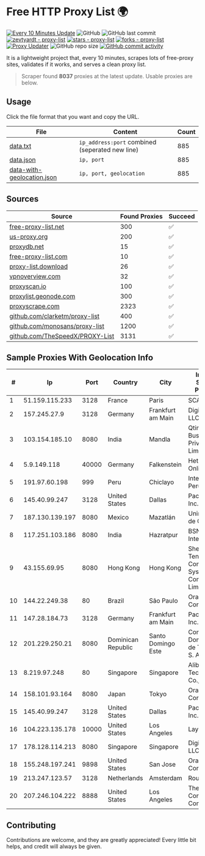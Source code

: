 
# Free HTTP Proxy List 🌍

[![Every 10 Minutes Update](https://github.com/mertguvencli/http-proxy-list/actions/workflows/main.yml/badge.svg?branch=main)](https://github.com/mertguvencli/http-proxy-list/actions/workflows/main.yml)
![GitHub](https://img.shields.io/github/license/mertguvencli/http-proxy-list)
![GitHub last commit](https://img.shields.io/github/last-commit/mertguvencli/http-proxy-list)
[![zevtyardt - proxy-list](https://img.shields.io/static/v1?label=zevtyardt&message=proxy-list&color=blue&logo=github)](https://github.com/zevtyardt/proxy-list "Go to GitHub repo")
[![stars - proxy-list](https://img.shields.io/github/stars/zevtyardt/proxy-list?style=social)](https://github.com/zevtyardt/proxy-list)
[![forks - proxy-list](https://img.shields.io/github/forks/zevtyardt/proxy-list?style=social)](https://github.com/zevtyardt/proxy-list)
[![Proxy Updater](https://github.com/zevtyardt/proxy-list/workflows/Proxy%20Updater/badge.svg)](https://github.com/zevtyardt/proxy-list/actions?query=workflow:"Proxy+Updater")
![GitHub repo size](https://img.shields.io/github/repo-size/zevtyardt/proxy-list)
[![GitHub commit activity](https://img.shields.io/github/commit-activity/m/zevtyardt/proxy-list?logo=commits)](https://github.com/zevtyardt/proxy-list/commits/main)

It is a lightweight project that, every 10 minutes, scrapes lots of free-proxy sites, validates if it works, and serves a clean proxy list.

> Scraper found **8037** proxies at the latest update. Usable proxies are below.

## Usage

Click the file format that you want and copy the URL.

|File|Content|Count|
|----|-------|-----|
|[data.txt](https://raw.githubusercontent.com/mertguvencli/http-proxy-list/main/proxy-list/data.txt)|`ip_address:port` combined (seperated new line)|885|
|[data.json](https://raw.githubusercontent.com/mertguvencli/http-proxy-list/main/proxy-list/data.json)|`ip, port`|885|
|[data-with-geolocation.json](https://raw.githubusercontent.com/mertguvencli/http-proxy-list/main/proxy-list/data-with-geolocation.json)|`ip, port, geolocation`|885|

## Sources

|Source|Found Proxies|Succeed|
|------|-------------|-------|
|[free-proxy-list.net](https://free-proxy-list.net)|300|✅|
|[us-proxy.org](https://www.us-proxy.org)|200|✅|
|[proxydb.net](http://proxydb.net)|15|✅|
|[free-proxy-list.com](https://free-proxy-list.com/?page=&port=&type%5B%5D=http&type%5B%5D=https&up_time=0&search=Search)|10|✅|
|[proxy-list.download](https://www.proxy-list.download/HTTP)|26|✅|
|[vpnoverview.com](https://vpnoverview.com/privacy/anonymous-browsing/free-proxy-servers)|32|✅|
|[proxyscan.io](https://www.proxyscan.io)|100|✅|
|[proxylist.geonode.com](https://proxylist.geonode.com/api/proxy-list?limit=300&page=1&sort_by=lastChecked&sort_type=desc&protocols=http,https)|300|✅|
|[proxyscrape.com](https://api.proxyscrape.com/v2/?request=displayproxies&protocol=http&timeout=10000&country=all&ssl=all&anonymity=all)|2323|✅|
|[github.com/clarketm/proxy-list](https://raw.githubusercontent.com/clarketm/proxy-list/master/proxy-list-raw.txt)|400|✅|
|[github.com/monosans/proxy-list](https://raw.githubusercontent.com/monosans/proxy-list/main/proxies/http.txt)|1200|✅|
|[github.com/TheSpeedX/PROXY-List](https://raw.githubusercontent.com/TheSpeedX/PROXY-List/master/http.txt)|3131|✅|


## Sample Proxies With Geolocation Info

|#|Ip|Port|Country|City|Internet Service Provider|
|-|--|----|-------|----|-------------------------|
|1|51.159.115.233|3128|France|Paris|SCALEWAY|
|2|157.245.27.9|3128|Germany|Frankfurt am Main|DigitalOcean, LLC|
|3|103.154.185.10|8080|India|Mandla|Qtime Businesses Private Limited|
|4|5.9.149.118|40000|Germany|Falkenstein|Hetzner Online GmbH|
|5|191.97.60.198|999|Peru|Chiclayo|Internexa Peru S.A|
|6|145.40.99.247|3128|United States|Dallas|Packet Host, Inc.|
|7|187.130.139.197|8080|Mexico|Mazatlán|Uninet S.A. de C.V.|
|8|117.251.103.186|8080|India|Hazratpur|BSNL Internet|
|9|43.155.69.95|8080|Hong Kong|Hong Kong|Shenzhen Tencent Computer Systems Company Limited|
|10|144.22.249.38|80|Brazil|São Paulo|Oracle Corporation|
|11|147.28.184.73|3128|Germany|Frankfurt am Main|Packet Host, Inc.|
|12|201.229.250.21|8080|Dominican Republic|Santo Domingo Este|Compañía Dominicana de Teléfonos S. A.|
|13|8.219.97.248|80|Singapore|Singapore|Alibaba (US) Technology Co., Ltd.|
|14|158.101.93.164|8080|Japan|Tokyo|Oracle Corporation|
|15|145.40.99.247|3128|United States|Dallas|Packet Host, Inc.|
|16|104.223.135.178|10000|United States|Los Angeles|LayerHost|
|17|178.128.114.213|8080|Singapore|Singapore|DigitalOcean, LLC|
|18|155.248.197.241|9898|United States|San Jose|Oracle Corporation|
|19|213.247.123.57|3128|Netherlands|Amsterdam|Routit BV|
|20|207.246.104.222|8888|United States|Los Angeles|The Constant Company|



## Contributing

Contributions are welcome, and they are greatly appreciated! Every
little bit helps, and credit will always be given.

